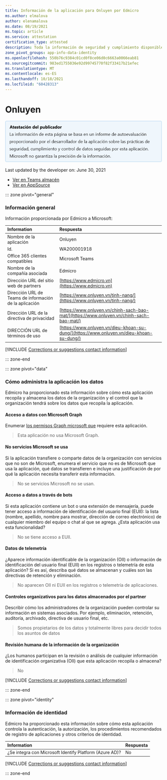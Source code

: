 ```yaml
---
title: Información de la aplicación para Onluyen por Edmicro
ms.author: elmalova
author: elenamalova
ms.date: 08/19/2021
ms.topic: article
ms.service: attestation
certification_type: attested
description: Toda la información de seguridad y cumplimiento disponible para Onluyen, sus directivas de tratamiento de datos, su información de catálogo de aplicaciones de Microsoft Cloud App Security e información de seguridad y cumplimiento en el registro CSA STAR.
zone_pivot_groups: app-info-data-identity
ms.openlocfilehash: 550b76c9384c01cd0f8ce06d0c6663a0066eab81
ms.sourcegitcommit: 983ed1755036e92d99745770f82f33417b21efec
ms.translationtype: MT
ms.contentlocale: es-ES
ms.lasthandoff: 10/18/2021
ms.locfileid: "60428313"
---
```

# <a name="onluyen"></a>Onluyen

<p></p>
<img alt="Publisher Attestation: The information on this page is based on a self-assessment report provided by the app developer on the security, compliance, and data handling practices followed by this app. Microsoft makes no guarantees regarding the accuracy of the information." src="../media/attested.png" width="650" />
<p>Last updated by the developer on: June 30, 2021</p>

* <a href="https://teams.microsoft.com/l/app/bb39593f-c95c-4cba-82c1-460ef223514f" target="_blank">Ver en Teams almacén</a>
* <a href="https://appsource.microsoft.com/product/office/WA200001918" target="_blank">Ver en AppSource</a>

::: zone pivot="general"

### <a name="general-information"></a>Información general

Información proporcionada por Edmicro a Microsoft:

| **Information** | **Respuesta** |
|:----------------|:-------------|
| Nombre de la aplicación | Onluyen |
| Id. | WA200001918 |
| Office 365 clientes compatibles | Microsoft Teams |
| Nombre de la compañía asociada | Edmicro |
| Dirección URL del sitio web de partners | [https://www.edmicro.vn](https://www.edmicro.vn) |
| Dirección URL de Teams de información de la aplicación | [https://www.onluyen.vn/tinh-nang/](https://www.onluyen.vn/tinh-nang/) |
| Dirección URL de la directiva de privacidad | [https://www.onluyen.vn/chinh-sach-bao-mat/](https://www.onluyen.vn/chinh-sach-bao-mat/) |
| DIRECCIÓN URL de términos de uso | [https://www.onluyen.vn/dieu-khoan-su-dung/](https://www.onluyen.vn/dieu-khoan-su-dung/) |

 [!INCLUDE [Corrections or suggestions contact information](../includes/corrections-or-suggestions.md)]

::: zone-end

::: zone pivot="data"

### <a name="how-the-app-handles-data"></a>Cómo administra la aplicación los datos

Edmicro ha proporcionado esta información sobre cómo esta aplicación recopila y almacena los datos de la organización y el control que la organización tendrá sobre los datos que recopila la aplicación.

#### <a name="data-access-using-microsoft-graph"></a>Acceso a datos con Microsoft Graph

Enumerar [los permisos Graph microsoft que](https://docs.microsoft.com/graph/permissions-reference) requiere esta aplicación.

>Esta aplicación no usa Microsoft Graph.


#### <a name="non-microsoft-services-used"></a>No servicios Microsoft se usa

Si la aplicación transfiere o comparte datos de la organización con servicios que no son de Microsoft, enumera el servicio que no es de Microsoft que usa la aplicación, qué datos se transfieren e incluye una justificación de por qué la aplicación necesita transferir esta información.

>No se servicios Microsoft no se usan.

#### <a name="data-access-via-bots"></a>Acceso a datos a través de bots

Si esta aplicación contiene un bot o una extensión de mensajería, puede tener acceso a información de identificación del usuario final (EUII): la lista (nombre, apellido, nombre para mostrar, dirección de correo electrónico) de cualquier miembro del equipo o chat al que se agrega. ¿Esta aplicación usa esta funcionalidad?

>No se tiene acceso a EUII.


#### <a name="telemetry-data"></a>Datos de telemetría

¿Aparece información identificable de la organización (OII) o información de identificación del usuario final (EUII) en los registros o telemetría de esta aplicación? Si es así, describa qué datos se almacenan y cuáles son las directivas de retención y eliminación.

>No aparecen OII ni EUII en los registros o telemetría de aplicaciones.

#### <a name="organizational-controls-for-data-stored-by-partner"></a>Controles organizativos para los datos almacenados por el partner

Describir cómo los administradores de la organización pueden controlar su información en sistemas asociados. Por ejemplo, eliminación, retención, auditoría, archivado, directiva de usuario final, etc.

>Somos propietarios de los datos y totalmente libres para decidir todos los asuntos de datos

#### <a name="human-review-of-organizational-information"></a>Revisión humana de la información de la organización

¿Los humanos participan en la revisión o análisis de cualquier información de identificación organizativa (OII) que esta aplicación recopila o almacena?

>No

[!INCLUDE [Corrections or suggestions contact information](../includes/corrections-or-suggestions.md)]

::: zone-end


::: zone pivot="identity"

### <a name="identity-information"></a>Información de identidad

Edmicro ha proporcionado esta información sobre cómo esta aplicación controla la autenticación, la autorización, los procedimientos recomendados de registro de aplicaciones y otros criterios de identidad.

| **Information** | **Respuesta** |
|:----------------|:-------------|
| ¿Se integra con Microsoft Identify Platform (Azure AD)?  | No |

[!INCLUDE [Corrections or suggestions contact information](../includes/corrections-or-suggestions.md)]

::: zone-end

